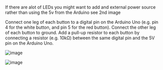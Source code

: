 If there are alot of LEDs you might want to add and external power source rather than using the 5v from the Arduino see 2nd image

Connect one leg of each button to a digital pin on the Arduino Uno (e.g. pin 4 for the white button, and pin 5 for the red button).
Connect the other leg of each button to ground.
Add a pull-up resistor to each button by connecting a resistor (e.g. 10kΩ) between the same digital pin and the 5V pin on the Arduino Uno.


![image](https://user-images.githubusercontent.com/60553334/216602137-35e78cce-7053-4f9e-a289-66e19ef2e529.png)



![image](https://user-images.githubusercontent.com/60553334/216599119-cc610d09-7733-4e75-be7b-43ba7aad7c6b.png)

